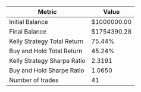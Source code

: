| Metric | Value |
| --- | --- |
| Initial Balance | $1000000.00 |
| Final Balance | $1754390.28 |
| Kelly Strategy Total Return | 75.44% |
| Buy and Hold Total Return | 45.24% |
| Kelly Strategy Sharpe Ratio | 2.3191 |
| Buy and Hold Sharpe Ratio | 1.0650 |
| Number of trades | 41 |
